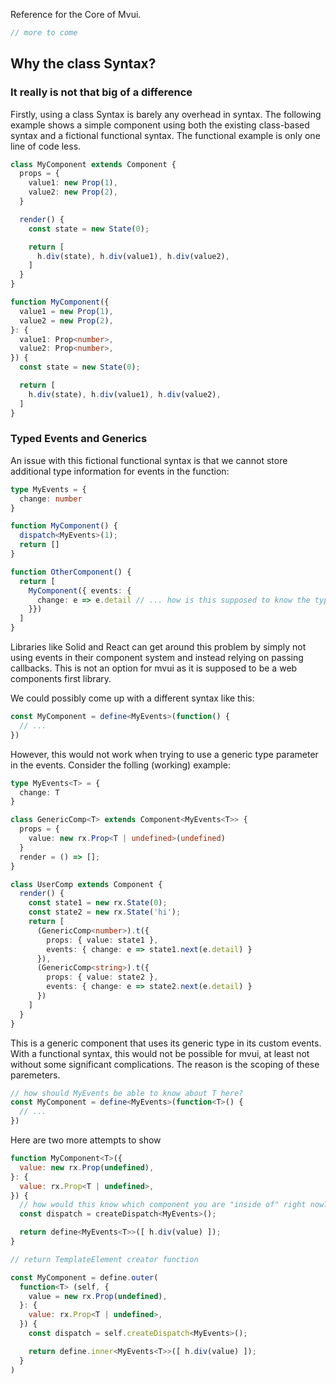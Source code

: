 Reference for the Core of Mvui.

```typescript
// more to come
```


## Why the class Syntax?

### It really is not that big of a difference

Firstly, using a class Syntax is barely any overhead in syntax. The following example
shows a simple component using both the existing class-based syntax and a fictional
functional syntax. The functional example is only one line of code less.

```typescript
class MyComponent extends Component {
  props = {
    value1: new Prop(1),
    value2: new Prop(2),
  }

  render() {
    const state = new State(0);

    return [
      h.div(state), h.div(value1), h.div(value2),
    ]
  }
}
```

```typescript
function MyComponent({
  value1 = new Prop(1),
  value2 = new Prop(2),
}: {
  value1: Prop<number>,
  value2: Prop<number>,
}) {
  const state = new State(0);

  return [
    h.div(state), h.div(value1), h.div(value2),
  ]
}
```

### Typed Events and Generics

An issue with this fictional functional syntax is that we cannot store additional type
information for events in the function:

```typescript
type MyEvents = {
  change: number
}

function MyComponent() {
  dispatch<MyEvents>(1);
  return []
}

function OtherComponent() {
  return [
    MyComponent({ events: {
      change: e => e.detail // ... how is this supposed to know the type?
    }})
  ]
}
```

Libraries like Solid and React can get around this problem by simply not using events in
their component system and instead relying on passing callbacks. This is not an option for
mvui as it is supposed to be a web components first library.

We could possibly come up with a different syntax like this:

```typescript
const MyComponent = define<MyEvents>(function() {
  // ...
})
```

However, this would not work when trying to use a generic type parameter in the events.
Consider the folling (working) example:

```typescript
type MyEvents<T> = {
  change: T
}

class GenericComp<T> extends Component<MyEvents<T>> {
  props = {
    value: new rx.Prop<T | undefined>(undefined)
  }
  render = () => [];
}

class UserComp extends Component {
  render() {
    const state1 = new rx.State(0);
    const state2 = new rx.State('hi');
    return [
      (GenericComp<number>).t({
        props: { value: state1 },
        events: { change: e => state1.next(e.detail) }
      }),
      (GenericComp<string>).t({
        props: { value: state2 },
        events: { change: e => state2.next(e.detail) }
      })
    ]
  }
}
```

This is a generic component that uses its generic type in its custom events. With a
functional syntax, this would not be possible for mvui, at least not without some
significant complications. The reason is the scoping of these paremeters.

```typescript
// how should MyEvents be able to know about T here?
const MyComponent = define<MyEvents>(function<T>() {
  // ...
})
```

Here are two more attempts to show

```js
function MyComponent<T>({
  value: new rx.Prop(undefined),
}: {
  value: rx.Prop<T | undefined>,
}) {
  // how would this know which component you are "inside of" right now?
  const dispatch = createDispatch<MyEvents>(); 

  return define<MyEvents<T>>([ h.div(value) ]);
}

// return TemplateElement creator function
```


```js
const MyComponent = define.outer(
  function<T> (self, {
    value = new rx.Prop(undefined),
  }: {
    value: rx.Prop<T | undefined>,
  }) {
    const dispatch = self.createDispatch<MyEvents>();

    return define.inner<MyEvents<T>>([ h.div(value) ]);
  }
)
```
